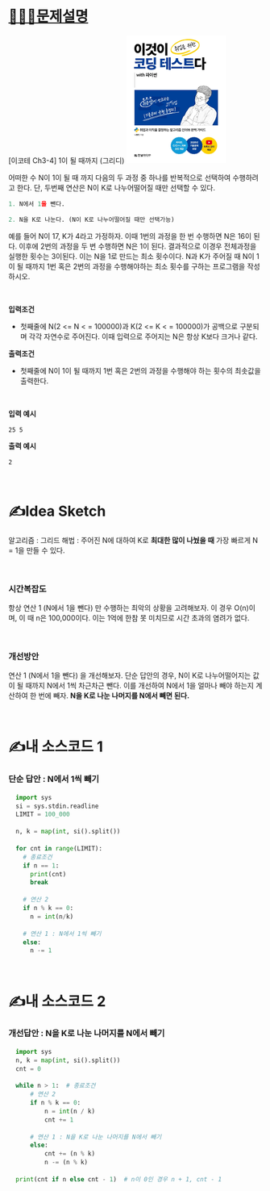 # [👩🏻‍💻문제설명](http://www.kyobobook.co.kr/product/detailViewKor.laf?ejkGb=KOR&mallGb=KOR&barcode=9791162243077)

[이코테 Ch3-4] 1이 될 때까지 (그리디)
[![이코테](../ndb.png)](http://www.kyobobook.co.kr/product/detailViewKor.laf?ejkGb=KOR&mallGb=KOR&barcode=9791162243077)

어떠한 수 N이 1이 될 때 까지 다음의 두 과정 중 하나를 반복적으로 선택하여 수행하려고 한다.
단, 두번째 연산은 N이 K로 나누어떨어질 때만 선택할 수 있다.

```Python
1. N에서 1을 뺀다. 
```

```Python
2. N을 K로 나눈다. (N이 K로 나누어떨어질 때만 선택가능)
```

예를 들어 N이 17, K가 4라고 가정하자. 이때 1번의 과정을 한 번 수행하면 N은 16이 된다.
이후에 2번의 과정을 두 번 수행하면 N은 1이 된다. 결과적으로 이경우 전체과정을 실행한 횟수는 3이된다. 이는 N을 1로 만드는 최소 횟수이다.
N과 K가 주어질 때 N이 1이 될 때까지 1번 혹은 2번의 과정을 수행해야하는 최소 횟수를 구하는 프로그램을 작성하시오.

<br>

**입력조건**
- 첫째줄에 N(2 <= N < = 100000)과 K(2 <= K < = 100000)가 공백으로 구분되며 각각 자연수로 주어진다. 이때 입력으로 주어지는 N은 항상 K보다 크거나 같다.

**출력조건**
- 첫째줄에 N이 1이 될 때까지 1번 혹은 2번의 과정을 수행해야 하는 횟수의 최솟값을 출력한다.

<br>

**입력 예시**
```
25 5
```

**출력 예시**
```
2
```

<br >

# ✍️Idea Sketch

알고리즘 : 그리드
해법 : 주어진 N에 대하여 K로 **최대한 많이 나눴을 때** 가장 빠르게 N = 1을 만들 수 있다.

<br>

### 시간복잡도
항상 연산 1 (N에서 1을 뺀다) 만 수행하는 최악의 상황을 고려해보자. 이 경우 O(n)이며, 이 때 n은 100,000이다. 이는 1억에 한참 못 미치므로 시간 초과의 염려가 없다.


<br>

### 개선방안
연산 1 (N에서 1을 뺀다) 을 개선해보자. 단순 답안의 경우, N이 K로 나누어떨어지는 값이 될 때까지 N에서 1씩 차근차근 뺀다. 이를 개선하여 N에서 1을 얼마나 빼야 하는지 계산하여 한 번에 빼자. **N을 K로 나눈 나머지를 N에서 빼면 된다.**


<br >


# ✍️내 소스코드 1

### 단순 답안 : N에서 1씩 빼기

```Python
  import sys
  si = sys.stdin.readline
  LIMIT = 100_000

  n, k = map(int, si().split())

  for cnt in range(LIMIT):
    # 종료조건
    if n == 1:
      print(cnt)
      break

    # 연산 2
    if n % k == 0:
      n = int(n/k)

    # 연산 1 : N에서 1씩 빼기
    else:
      n -= 1
```

<br>

# ✍️내 소스코드 2

### 개선답안 : N을 K로 나눈 나머지를 N에서 빼기

```Python
  import sys
  n, k = map(int, si().split())
  cnt = 0

  while n > 1:  # 종료조건
      # 연산 2
      if n % k == 0:
          n = int(n / k)
          cnt += 1

      # 연산 1 : N을 K로 나눈 나머지를 N에서 빼기
      else:
          cnt += (n % k) 
          n -= (n % k)

  print(cnt if n else cnt - 1)  # n이 0인 경우 n + 1, cnt - 1
```